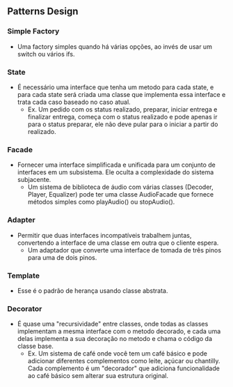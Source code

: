 ## Patterns Design

### Simple Factory

- Uma factory simples quando há várias opções, ao invés de usar um switch ou vários ifs.

### State

- É necessário uma interface que tenha um metodo para cada state, e para cada state será criada uma classe que implementa essa interface e trata cada caso baseado no caso atual.
  - Ex. Um pedido com os status realizado, preparar, iniciar entrega e finalizar entrega, começa com o status realizado e pode apenas ir para o status preparar, ele não deve pular para o iniciar a partir do realizado.

### Facade

- Fornecer uma interface simplificada e unificada para um conjunto de interfaces em um subsistema. Ele oculta a complexidade do sistema subjacente.
  - Um sistema de biblioteca de áudio com várias classes (Decoder, Player, Equalizer) pode ter uma classe AudioFacade que fornece métodos simples como playAudio() ou stopAudio().

### Adapter

- Permitir que duas interfaces incompatíveis trabalhem juntas, convertendo a interface de uma classe em outra que o cliente espera.
  - Um adaptador que converte uma interface de tomada de três pinos para uma de dois pinos.

### Template

- Esse é o padrão de herança usando classe abstrata.

### Decorator
- É quase uma "recursividade" entre classes, onde todas as classes implementam a mesma interface com o metodo decorado, e cada uma delas implementa a sua decoração no metodo e chama o código da classe base.
    - Ex. Um sistema de café onde você tem um café básico e pode adicionar diferentes complementos como leite, açúcar ou chantilly. Cada complemento é um "decorador" que adiciona funcionalidade ao café básico sem alterar sua estrutura original.
